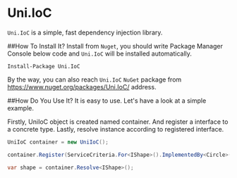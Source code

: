 # Uni.IoC

`Uni.IoC` is a simple, fast dependency injection library.

##How To Install It?
Install from `Nuget`, you should write Package Manager Console below code and `Uni.IoC` will be installed automatically.
```
Install-Package Uni.IoC
```
By the way, you can also reach `Uni.IoC` `NuGet` package from https://www.nuget.org/packages/Uni.IoC/ address.

##How Do You Use It?
It is easy to use. Let's have a look at a simple example.

Firstly, UniIoC object is created named container. And register a interface to a concrete type. Lastly, resolve instance according to registered interface.

```csharp
UniIoC container = new UniIoC();

container.Register(ServiceCriteria.For<IShape>().ImplementedBy<Circle>());

var shape = container.Resolve<IShape>();
```
